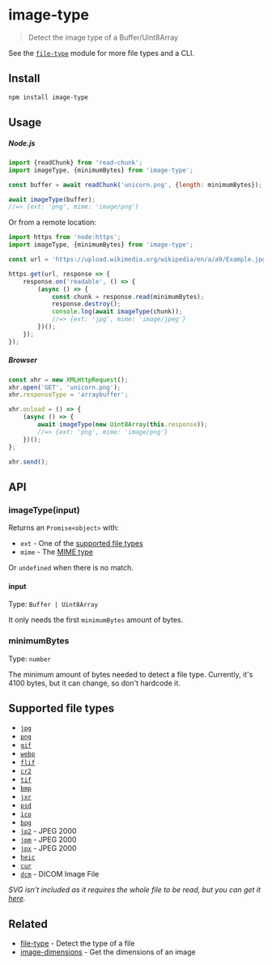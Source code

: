 # image-type

> Detect the image type of a Buffer/Uint8Array

See the [`file-type`](https://github.com/sindresorhus/file-type) module for more file types and a CLI.

## Install

```sh
npm install image-type
```

## Usage

##### Node.js

```js
import {readChunk} from 'read-chunk';
import imageType, {minimumBytes} from 'image-type';

const buffer = await readChunk('unicorn.png', {length: minimumBytes});

await imageType(buffer);
//=> {ext: 'png', mime: 'image/png'}
```

Or from a remote location:

```js
import https from 'node:https';
import imageType, {minimumBytes} from 'image-type';

const url = 'https://upload.wikimedia.org/wikipedia/en/a/a9/Example.jpg';

https.get(url, response => {
	response.on('readable', () => {
		(async () => {
			const chunk = response.read(minimumBytes);
			response.destroy();
			console.log(await imageType(chunk));
			//=> {ext: 'jpg', mime: 'image/jpeg'}
		})();
	});
});
```

##### Browser

```js
const xhr = new XMLHttpRequest();
xhr.open('GET', 'unicorn.png');
xhr.responseType = 'arraybuffer';

xhr.onload = () => {
	(async () => {
		await imageType(new Uint8Array(this.response));
		//=> {ext: 'png', mime: 'image/png'}
	})();
};

xhr.send();
```

## API

### imageType(input)

Returns an `Promise<object>` with:

- `ext` - One of the [supported file types](#supported-file-types)
- `mime` - The [MIME type](https://en.wikipedia.org/wiki/Internet_media_type)

Or `undefined` when there is no match.

#### input

Type: `Buffer | Uint8Array`

It only needs the first `minimumBytes` amount of bytes.

### minimumBytes

Type: `number`

The minimum amount of bytes needed to detect a file type. Currently, it's 4100 bytes, but it can change, so don't hardcode it.

## Supported file types

- [`jpg`](https://en.wikipedia.org/wiki/JPEG)
- [`png`](https://en.wikipedia.org/wiki/Portable_Network_Graphics)
- [`gif`](https://en.wikipedia.org/wiki/GIF)
- [`webp`](https://en.wikipedia.org/wiki/WebP)
- [`flif`](https://en.wikipedia.org/wiki/Free_Lossless_Image_Format)
- [`cr2`](https://fileinfo.com/extension/cr2)
- [`tif`](https://en.wikipedia.org/wiki/Tagged_Image_File_Format)
- [`bmp`](https://en.wikipedia.org/wiki/BMP_file_format)
- [`jxr`](https://en.wikipedia.org/wiki/JPEG_XR)
- [`psd`](https://en.wikipedia.org/wiki/Adobe_Photoshop#File_format)
- [`ico`](https://en.wikipedia.org/wiki/ICO_(file_format))
- [`bpg`](https://bellard.org/bpg/)
- [`jp2`](https://en.wikipedia.org/wiki/JPEG_2000) - JPEG 2000
- [`jpm`](https://en.wikipedia.org/wiki/JPEG_2000) - JPEG 2000
- [`jpx`](https://en.wikipedia.org/wiki/JPEG_2000) - JPEG 2000
- [`heic`](https://nokiatech.github.io/heif/technical.html)
- [`cur`](https://en.wikipedia.org/wiki/ICO_(file_format))
- [`dcm`](https://en.wikipedia.org/wiki/DICOM#Data_format) - DICOM Image File

*SVG isn't included as it requires the whole file to be read, but you can get it [here](https://github.com/sindresorhus/is-svg).*

## Related

- [file-type](https://github.com/sindresorhus/file-type) - Detect the type of a file
- [image-dimensions](https://github.com/sindresorhus/image-dimensions) - Get the dimensions of an image
